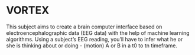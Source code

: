 # VORTEX 

This subject aims to create a brain computer interface based on electroencephalographic data (EEG data) with the help of machine learning algorithms.
Using a subject’s EEG reading, you’ll have to infer what he or she is thinking about or doing - (motion) A or B in a t0 to tn timeframe.




